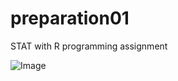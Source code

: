 # preparation01
STAT with R programming assignment 


![Image](https://giphy.com/gifs/spongebob-spongebob-squarepants-nickelodeon-oF5oUYTOhvFnO/fullscreen)
